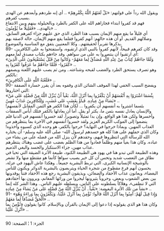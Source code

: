 ------------------------------------------------------------------------

ويقول الله رداً على قولتهم: «بَلْ لَعَنَهُمُ اللَّهُ بِكُفْرِهِمْ» .. أي إنه طردهم
وأبعدهم عن الهدى بسبب كفرهم.  
فهم قد كفروا ابتداء فجازاهم الله على الكفر بالطرد وبالحيلولة بينهم وبين
الانتفاع بالهدى.. «فَقَلِيلًا ما يُؤْمِنُونَ» ..  
أي قليلاً ما يقع منهم الإيمان بسبب هذا الطرد الذي حق عليهم جزاء كفرهم
السابق، وضلالهم القديم. أو أن هذه حالهم: أنهم كفروا فقلما يقع منهم
الإيمان، حالة لاصقة بهم يذكرها تقريراً لحقيقتهم.. وكلا المعنيين يتفق مع
المناسبة والموضوع.  
89- وقد كان كفرهم قبيحاً، لأنهم كفروا بالنبي الذي ارتقبوه، واستفتحوا به
على الكافرين، أي ارتقبوا أن ينتصروا به على من سواهم. وقد جاءهم بكتاب
مصدق لما معهم:  
«وَلَمَّا جاءَهُمْ كِتابٌ مِنْ عِنْدِ اللَّهِ مُصَدِّقٌ لِما مَعَهُمْ- وَكانُوا مِنْ قَبْلُ يَسْتَفْتِحُونَ عَلَى
الَّذِينَ كَفَرُوا- فَلَمَّا جاءَهُمْ ما عَرَفُوا كَفَرُوا بِهِ» ..  
وهو تصرف يستحق الطرد والغضب لقبحه وشناعته.. ومن ثم يصب عليهم اللعنة
ويصمهم بالكفر:  
«فَلَعْنَةُ اللَّهِ عَلَى الْكافِرِينَ» ..  
90- ويفضح السبب الخفي لهذا الموقف الشائن الذي وقفوه بعد أن يقرر خسارة
الصفقة التي اختاروها:  
«بِئْسَمَا اشْتَرَوْا بِهِ أَنْفُسَهُمْ أَنْ يَكْفُرُوا بِما أَنْزَلَ اللَّهُ، بَغْياً أَنْ يُنَزِّلَ اللَّهُ مِنْ
فَضْلِهِ عَلى مَنْ يَشاءُ مِنْ عِبادِهِ. فَباؤُ بِغَضَبٍ عَلى غَضَبٍ، وَلِلْكافِرِينَ عَذابٌ مُهِينٌ» ..  
بئسما اشتروا به أنفسهم أن يكفروا ... لكأن هذا الكفر هو الثمن المقابل
لأنفسهم! والإنسان يعادل نفسه بثمن ما، يكثر أو يقل. أما أن يعادلها بالكفر
فتلك أبأس الصفقات وأخسرها ولكن هذا هو الواقع. وإن بدا تمثيلاً وتصويراً.
لقد خسروا أنفسهم في الدنيا فلم ينضموا إلى الموكب الكريم العزيز ولقد
خسروا أنفسهم في الآخرة بما ينتظرهم من العذاب المهين. وبماذا خرجوا في
النهاية؟ خرجوا بالكفر، هو وحده الذي كسبوه وأخذوه! وكان الذي حملهم على
هذا كله هو حسدهم لرسول الله- صلى الله عليه وسلم- أن يختاره الله للرسالة
التي انتظروها فيهم، وحقدهم لأن ينزل الله من فضله على من يشاء من عباده.
وكان هذا بغياً منهم وظلماً فعادوا من هذا الظلم بغضب على غضب وهناك ينتظرهم
عذاب مهين، جزاء الاستكبار والحسد والبغي الذميم.  
وهذه الطبيعة التي تبدو هنا في يهود هي الطبيعة الكنود، طبيعة الأثرة
الضيقة التي تحيا في نطاق من التعصب شديد وتحس أن كل خير يصيب سواها كأنما
هو مقتطع منها ولا تشعر بالوشيجة الإنسانية الكبرى، التي تربط البشرية
جميعاً.. وهكذا عاش اليهود في عزلة، يحسون أنهم فرع مقطوع من شجرة الحياة
ويتربصون بالبشرية الدوائر ويكنون للناس البغضاء، ويعانون عذاب الأحقاد
والضغائن، ويذيقون البشرية رجع هذه الأحقاد فتناً يوقدونها بين بعض الشعوب
وبعض، وحروباً يثيرونها ليجروا من ورائها المغانم، ويروون بها أحقادهم التي
لا تنطفىء، وهلاكاً يسلطونه على الناس، ويسلطه عليهم الناس.. وهذا الشر كله
إنما نشأ من تلك الأثرة البغيضة: «بَغْياً.. أَنْ يُنَزِّلَ اللَّهُ مِنْ فَضْلِهِ عَلى مَنْ يَشاءُ
مِنْ عِبادِهِ» ..  
91- «وَإِذا قِيلَ لَهُمْ: آمِنُوا بِما أَنْزَلَ اللَّهُ قالُوا: نُؤْمِنُ بِما أُنْزِلَ عَلَيْنا،
وَيَكْفُرُونَ بِما وَراءَهُ وَهُوَ الْحَقُّ مُصَدِّقاً لِما مَعَهُمْ» ..  
وكان هذا هو الذي يقولونه إذا دعوا إلى الإيمان بالقرآن وبالإسلام. كانوا
يقولون «نُؤْمِنُ بِما أُنْزِلَ عَلَيْنا» ..

------------------------------------------------------------------------

الجزء: 1 ¦ الصفحة: 90
